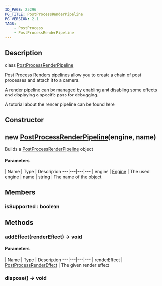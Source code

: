 ```yaml
---
ID_PAGE: 25296
PG_TITLE: PostProcessRenderPipeline
PG_VERSION: 2.1
TAGS:
    - PostProcess
    - PostProcessRenderPipeline
---
```

## Description

class [PostProcessRenderPipeline](/classes/2.3/PostProcessRenderPipeline)

Post Process Renders pipelines allow you to create a chain of post processes and attach it to a camera.

A render pipeline can be managed by enabling and disabling some effects and displaying a specific pass for debugging.

A tutorial about the render pipeline can be found here

## Constructor

## new [PostProcessRenderPipeline](/classes/2.3/PostProcessRenderPipeline)(engine, name)

Builds a [PostProcessRenderPipeline](/classes/2.3/PostProcessRenderPipeline) object

#### Parameters
 | Name | Type | Description
---|---|---|---
 | engine | [Engine](/classes/2.3/Engine) |   The used engine
 | name | string |   The name of the object
## Members

### isSupported : boolean



## Methods

### addEffect(renderEffect) &rarr; void



#### Parameters
 | Name | Type | Description
---|---|---|---
 | renderEffect | [PostProcessRenderEffect](/classes/2.3/PostProcessRenderEffect) |   The given render effect

### dispose() &rarr; void


